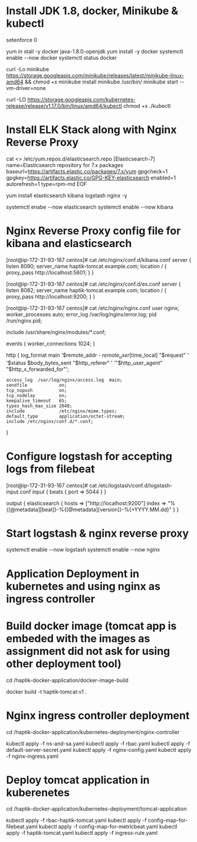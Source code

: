 Install JDK 1.8, docker, Minikube & kubectl
============================================

setenforce 0

yum in stall -y docker java-1.8.0-openjdk 
yum install -y docker
systemctl enable --now docker
systemctl status docker

curl -Lo minikube https://storage.googleapis.com/minikube/releases/latest/minikube-linux-amd64   && chmod +x minikube
install minikube /usr/bin/
minikube start --vm-driver=none

curl -LO https://storage.googleapis.com/kubernetes-release/release/v1.17.0/bin/linux/amd64/kubectl
chmod +x ./kubectl


Install ELK Stack along with Nginx Reverse Proxy
=================================================

cat <<EOF >> /etc/yum.repos.d/elasticsearch.repo
[Elasticsearch-7]
name=Elasticsearch repository for 7.x packages
baseurl=https://artifacts.elastic.co/packages/7.x/yum
gpgcheck=1
gpgkey=https://artifacts.elastic.co/GPG-KEY-elasticsearch
enabled=1
autorefresh=1
type=rpm-md
EOF

yum install elasticsearch kibana logstash nginx -y

systemctl enabe --now elasticsearch
systemctl enable --now kibana

Nginx Reverse Proxy config file for kibana and elasticsearch
=================================================================

[root@ip-172-31-93-167 centos]# cat /etc/nginx/conf.d/kibana.conf
server {
    listen 8090;
    server_name haptik-tomcat.example.com;
    location / {
        proxy_pass http://localhost:5601;
    }
}

[root@ip-172-31-93-167 centos]# cat /etc/nginx/conf.d/es.conf
server {
    listen 8082;
    server_name haptik-tomcat.example.com;
    location / {
        proxy_pass http://localhost:9200;
    }
}



[root@ip-172-31-93-167 centos]# cat /etc/nginx/nginx.conf
user nginx;
worker_processes auto;
error_log /var/log/nginx/error.log;
pid /run/nginx.pid;

include /usr/share/nginx/modules/*.conf;

events {
    worker_connections 1024;
}

http {
    log_format  main  '$remote_addr - $remote_user [$time_local] "$request" '
                      '$status $body_bytes_sent "$http_referer" '
                      '"$http_user_agent" "$http_x_forwarded_for"';

    access_log  /var/log/nginx/access.log  main;
    sendfile            on;
    tcp_nopush          on;
    tcp_nodelay         on;
    keepalive_timeout   65;
    types_hash_max_size 2048;
    include             /etc/nginx/mime.types;
    default_type        application/octet-stream;
    include /etc/nginx/conf.d/*.conf;

}

Configure logstash for accepting logs from filebeat
=====================================================

[root@ip-172-31-93-167 centos]# cat /etc/logstash/conf.d/logstash-input.conf
input {
  beats {
    port => 5044
  }
}

output {
  elasticsearch {
    hosts => ["http://localhost:9200"]
    index => "%{[@metadata][beat]}-%{[@metadata][version]}-%{+YYYY.MM.dd}"
  }
}

Start logstash & nginx reverse proxy
=========================================

systemctl enable --now logstash
systemctl enable --now nginx




Application Deployment in kubernetes and using nginx as ingress controller
==========================================================================




Build docker image (tomcat app is embeded with the images as assignment did not ask for using other deployment tool)
====================================================================================================================

cd /haptik-docker-application/docker-image-build

docker build -t haptik-tomcat:v1 .


Nginx ingress controller deployment
====================================

cd /haptik-docker-application/kubernetes-deployment/nginx-controller

kubectl apply -f ns-and-sa.yaml
kubectl apply -f rbac.yaml
kubectl apply -f default-server-secret.yaml
kubectl apply -f nginx-config.yaml
kubectl apply -f nginx-ingress.yaml


Deploy tomcat application in kuberenetes
=========================================

cd /haptik-docker-application/kubernetes-deployment/tomcat-application

kubectl apply -f rbac-haptik-tomcat.yaml
kubectl apply -f config-map-for-filebeat.yaml
kubectl apply -f config-map-for-metricbeat.yaml
kubectl apply -f haptik-tomcat.yaml
kubectl apply -f ingress-rule.yaml





